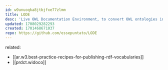 ```yaml
---
id: w9unuoqka8jtbjfxe77zlmm
title: LODE
desc: 'Live OWL Documentation Environment, to convert OWL ontologies into HTML human-readable pages. '
updated: 1708029282293
created: 1701468671037
repo: https://github.com/essepuntato/LODE
---
```


related: 
  - [[ar.w3.best-practice-recipes-for-publishing-rdf-vocabularies]]
  - [[prdct.widoco]]